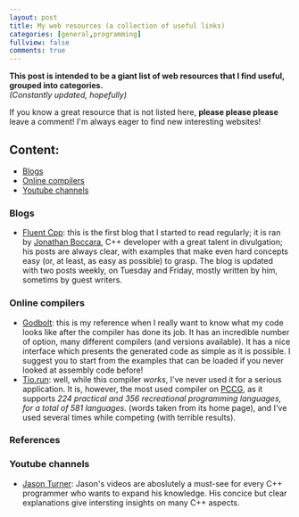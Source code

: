 ```yaml
---
layout: post
title: My web resources (a collection of useful links)
categories: [general,programming]
fullview: false
comments: true
---
```


**This post is intended to be a giant list of web resources that I find useful, grouped into categories.**  
*(Constantly updated, hopefully)*

If you know a great resource that is not listed here, **please please please** leave a comment! I'm always eager to find new interesting websites!

## Content:
* [Blogs](#blogs)
* [Online compilers](#online-compilers)
* [Youtube channels](#youtube-channels)

### Blogs
* [Fluent Cpp](https://www.fluentcpp.com/): this is the first blog that I started to read regularly; it is ran by [Jonathan Boccara](https://www.linkedin.com/in/jonathan-boccara-23826921/?originalSubdomain=fr), C++ developer with a great talent in divulgation; his posts are always clear, with examples that make even hard concepts easy (or, at least, as easy as possible) to grasp. The blog is updated with two posts weekly, on Tuesday and Friday, mostly written by him, sometims by guest writers.

### Online compilers
* [Godbolt](https://godbolt.org/): this is my reference when I really want to know what my code looks like after the compiler has done its job. It has an incredible number of option, many different compilers (and versions available). It has a nice interface which presents the generated code as simple as it is possible. I suggest you to start from the examples that can be loaded if you never looked at assembly code before!
* [Tio.run](https://tio.run/#): well, while this compiler *works*, I've never used it for a serious application. It is, however, the most used compiler on [PCCG](https://codegolf.stackexchange.com/), as it supports *224 practical and 356 recreational programming languages, for a total of 581 languages.* (words taken from its home page), and I've used several times while competing (with terrible results).

### References
### Youtube channels
* [Jason Turner](https://www.youtube.com/user/lefticus1): Jason's videos are aboslutely a must-see for every C++ programmer who wants to expand his knowledge. His concice but clear explanations give intersting insights on many C++ aspects.
